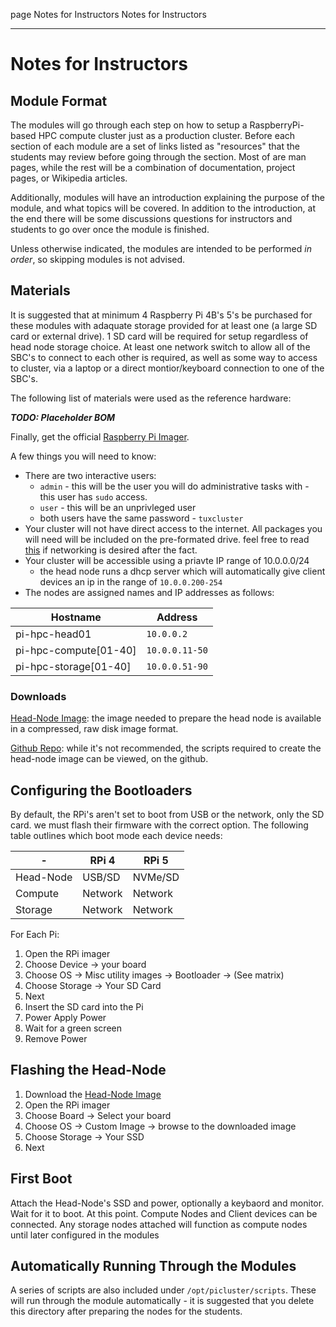 page
Notes for Instructors
Notes for Instructors

---

# Notes for Instructors

## Module Format

The modules will go through each step on how to setup a RaspberryPi-based HPC compute cluster just as a production cluster. Before each section of each module are a set of links listed as "resources" that the students may review before going through the section. Most of are man pages, while the rest will be a combination of documentation, project pages, or Wikipedia articles.

Additionally, modules will have an introduction explaining the purpose of the module, and what topics will be covered. In addition to the introduction, at the end there will be some discussions questions for instructors and students to go over once the module is finished.

Unless otherwise indicated, the modules are intended to be performed *in order*, so skipping modules is not advised.

## Materials

It is suggested that at minimum 4 Raspberry Pi 4B's 5's be purchased for these modules with adaquate storage provided for at least one (a large SD card or external drive). 1 SD card will be required for setup regardless of head node storage choice. At least one network switch to allow all of the SBC's to connect to each other is required, as well as some way to access to cluster, via a laptop or a direct montior/keyboard connection to one of the SBC's.

The following list of materials were used as the reference hardware:

***TODO: Placeholder BOM***

Finally, get the official [Raspberry Pi Imager](https://www.raspberrypi.com/software/).

A few things you will need to know:

- There are two interactive users:
  - `admin` - this will be the user you will do administrative tasks with - this user has `sudo` access.
  - `user` - this will be an unprivleged user
  - both users have the same password - `tuxcluster`
- Your cluster will not have direct access to the internet. All packages you will need will be included on the pre-formated drive. feel free to read [this](content/modules/internet.md) if networking is desired after the fact.
- Your cluster will be accessible using a priavte IP range of 10.0.0.0/24
  - the head node runs a dhcp server which will automatically give client devices an ip in the range of `10.0.0.200-254`
- The nodes are assigned names and IP addresses as follows:

| Hostname              | Address        |
| --------------------- | -------------- |
| pi-hpc-head01         | `10.0.0.2`     |
| pi-hpc-compute[01-40] | `10.0.0.11-50` |
| pi-hpc-storage[01-40] | `10.0.0.51-90` |

### Downloads
[Head-Node Image](https://j3b.in/pihpc/pi-hpc-head01-full.img.xz): the image needed to prepare the head node is available in a compressed, raw disk image format.

[Github Repo](https://github.com/userjack6880/picluster/tree/ww-wip): while it's not recommended, the scripts required to create the head-node image can be viewed, on the github.

## Configuring the Bootloaders
By default, the RPi's aren't set to boot from USB or the network, only the SD card. we must flash their firmware with the correct option. The following table outlines which boot mode each device needs:

| - | RPi 4 | RPi 5 |
|-|-|-|
| Head-Node | USB/SD | NVMe/SD |
| Compute | Network | Network |
| Storage | Network | Network |

For Each Pi:
1. Open the RPi imager
2. Choose Device -> your board
3. Choose OS -> Misc utility images -> Bootloader -> (See matrix)
4. Choose Storage -> Your SD Card
5. Next
6. Insert the SD card into the Pi
7. Power Apply Power
8. Wait for a green screen
9. Remove Power

## Flashing the Head-Node

1. Download the [Head-Node Image](https://j3b.in/pihpc/pi-hpc-head01-full.img.xz)
2. Open the RPi imager
3. Choose Board -> Select your board
4. Choose OS -> Custom Image -> browse to the downloaded image
5. Choose Storage -> Your SSD
6. Next

## First Boot

Attach the Head-Node's SSD and power, optionally a keybaord and monitor. Wait for it to boot. At this point. Compute Nodes and Client devices can be connected. Any storage nodes attached will function as compute nodes until later configured in the modules

## Automatically Running Through the Modules

A series of scripts are also included under `/opt/picluster/scripts`. These will run through the module automatically - it is suggested that you delete this directory after preparing the nodes for the students.